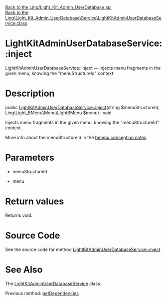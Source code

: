 [Back to the Ling/Light_Kit_Admin_UserDatabase api](https://github.com/lingtalfi/Light_Kit_Admin_UserDatabase/blob/master/doc/api/Ling/Light_Kit_Admin_UserDatabase.md)<br>
[Back to the Ling\Light_Kit_Admin_UserDatabase\Service\LightKitAdminUserDatabaseService class](https://github.com/lingtalfi/Light_Kit_Admin_UserDatabase/blob/master/doc/api/Ling/Light_Kit_Admin_UserDatabase/Service/LightKitAdminUserDatabaseService.md)


LightKitAdminUserDatabaseService::inject
================



LightKitAdminUserDatabaseService::inject — Injects menu fragments in the given menu, knowing the "menuStructureId" context.




Description
================


public [LightKitAdminUserDatabaseService::inject](https://github.com/lingtalfi/Light_Kit_Admin_UserDatabase/blob/master/doc/api/Ling/Light_Kit_Admin_UserDatabase/Service/LightKitAdminUserDatabaseService/inject.md)(string $menuStructureId, Ling\Light_BMenu\Menu\LightBMenu $menu) : void




Injects menu fragments in the given menu, knowing the "menuStructureId" context.

More info about the menuStructureId in the [bmenu conception notes](https://github.com/lingtalfi/Light_BMenu/blob/master/doc/pages/conception-notes.md).




Parameters
================


- menuStructureId

    

- menu

    


Return values
================

Returns void.








Source Code
===========
See the source code for method [LightKitAdminUserDatabaseService::inject](https://github.com/lingtalfi/Light_Kit_Admin_UserDatabase/blob/master/Service/LightKitAdminUserDatabaseService.php#L98-L116)


See Also
================

The [LightKitAdminUserDatabaseService](https://github.com/lingtalfi/Light_Kit_Admin_UserDatabase/blob/master/doc/api/Ling/Light_Kit_Admin_UserDatabase/Service/LightKitAdminUserDatabaseService.md) class.

Previous method: [getDependencies](https://github.com/lingtalfi/Light_Kit_Admin_UserDatabase/blob/master/doc/api/Ling/Light_Kit_Admin_UserDatabase/Service/LightKitAdminUserDatabaseService/getDependencies.md)<br>

